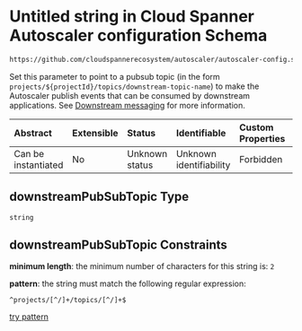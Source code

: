 # Untitled string in Cloud Spanner Autoscaler configuration Schema

```txt
https://github.com/cloudspannerecosystem/autoscaler/autoscaler-config.schema.json#/$defs/spannerInstance/properties/downstreamPubSubTopic
```

Set this parameter to point to a pubsub topic (in the form `projects/${projectId}/topics/downstream-topic-name`) to make the Autoscaler publish events that can be consumed by downstream applications.
See [Downstream messaging](https://github.com/cloudspannerecosystem/autoscaler/blob/main/src/scaler/README.md#downstream-messaging) for more information.

| Abstract            | Extensible | Status         | Identifiable            | Custom Properties | Additional Properties | Access Restrictions | Defined In                                                                                                                                       |
| :------------------ | :--------- | :------------- | :---------------------- | :---------------- | :-------------------- | :------------------ | :----------------------------------------------------------------------------------------------------------------------------------------------- |
| Can be instantiated | No         | Unknown status | Unknown identifiability | Forbidden         | Allowed               | none                | [autoscaler-config.schema.json\*](../../usr/local/google/home/nielm/spanner/autoscaler/out/autoscaler-config.schema.json "open original schema") |

## downstreamPubSubTopic Type

`string`

## downstreamPubSubTopic Constraints

**minimum length**: the minimum number of characters for this string is: `2`

**pattern**: the string must match the following regular expression:&#x20;

```regexp
^projects/[^/]+/topics/[^/]+$
```

[try pattern](https://regexr.com/?expression=%5Eprojects%2F%5B%5E%2F%5D%2B%2Ftopics%2F%5B%5E%2F%5D%2B%24 "try regular expression with regexr.com")
